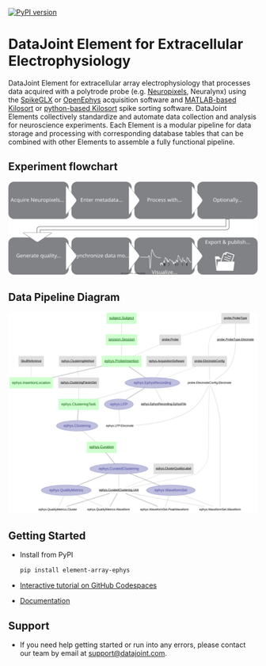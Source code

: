 [![PyPI version](https://badge.fury.io/py/element-array-ephys.svg)](http://badge.fury.io/py/element-array-ephys)

# DataJoint Element for Extracellular Electrophysiology

DataJoint Element for extracellular array electrophysiology that processes data 
acquired with a polytrode probe
(e.g. [Neuropixels](https://www.neuropixels.org), Neuralynx) using the
[SpikeGLX](https://github.com/billkarsh/SpikeGLX) or
[OpenEphys](https://open-ephys.org/gui) acquisition software and 
[MATLAB-based Kilosort](https://github.com/MouseLand/Kilosort) or [python-based
Kilosort](https://github.com/MouseLand/pykilosort) spike sorting software. DataJoint 
Elements collectively standardize and automate data collection and analysis for 
neuroscience experiments. Each Element is a modular pipeline for data storage and 
processing with corresponding database tables that can be combined with other Elements 
to assemble a fully functional pipeline.

## Experiment flowchart

![flowchart](https://raw.githubusercontent.com/datajoint/element-array-ephys/main/images/diagram_flowchart.svg)

## Data Pipeline Diagram

![datajoint](https://raw.githubusercontent.com/datajoint/element-array-ephys/main/images/attached_array_ephys_element_acute.svg)


## Getting Started

+ Install from PyPI

     ```bash
     pip install element-array-ephys
     ```

+ [Interactive tutorial on GitHub Codespaces](https://github.com/datajoint/workflow-array-ephys#interactive-tutorial)

+ [Documentation](https://datajoint.com/docs/elements/element-array-ephys)

## Support

+ If you need help getting started or run into any errors, please contact our team by email at support@datajoint.com.
